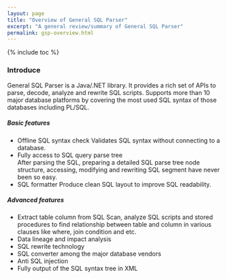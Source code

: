 ```yaml
---
layout: page
title: "Overview of General SQL Parser"
excerpt: "A general review/summary of General SQL Parser"
permalink: gsp-overview.html
---
```


{% include toc %}

### Introduce

General SQL Parser is a Java/.NET library. It provides a rich set of APIs to parse, decode, analyze and rewrite SQL scripts. 
Supports more than 10 major database platforms by covering the most used SQL syntax of those databases including PL/SQL.

##### Basic features
- Offline SQL syntax check
  Validates SQL syntax without connecting to a database.
- Fully access to SQL query parse tree  
  After parsing the SQL, preparing a detailed SQL parse tree node structure, accessing, modifying and rewriting SQL segment have never been so easy.
- SQL formatter
  Produce clean SQL layout to improve SQL readability.
  
##### Advanced features
- Extract table column from SQL
  Scan, analyze SQL scripts and stored procedures to find relationship between table and column in various clauses like where, join condition and etc.
- Data lineage and impact analysis  
- SQL rewrite technology
- SQL converter among the major database vendors
- Anti SQL injection
- Fully output of the SQL syntax tree in XML